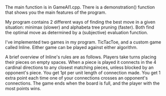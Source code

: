 The main function is in GameAI1.cpp.  There is a demonstration() function that shows you the main features of the program.

My program contains 2 different ways of finding the best move in a given situation: minimax (slower) and alphabeta tree pruning (faster).
Both find the optimal move as determined by a (subjective) evaluation function.

I've implemented two games in my program.  TicTacToe, and a custom game called Inline.  Either game can be played against either algorithm.

A brief overview of Inline's rules are as follows.
  Players take turns placing their pieces on empty spaces.  When a piece is played it connects in the 4 cardinal directions to any closest matching pieces, unless blocked by an opponent's piece.
  You get 1pt per unit length of connection made.
  You get 1 extra point each time one of your connections crosses an opponent's connections.
  The game ends when the board is full, and the player with the most points wins.
